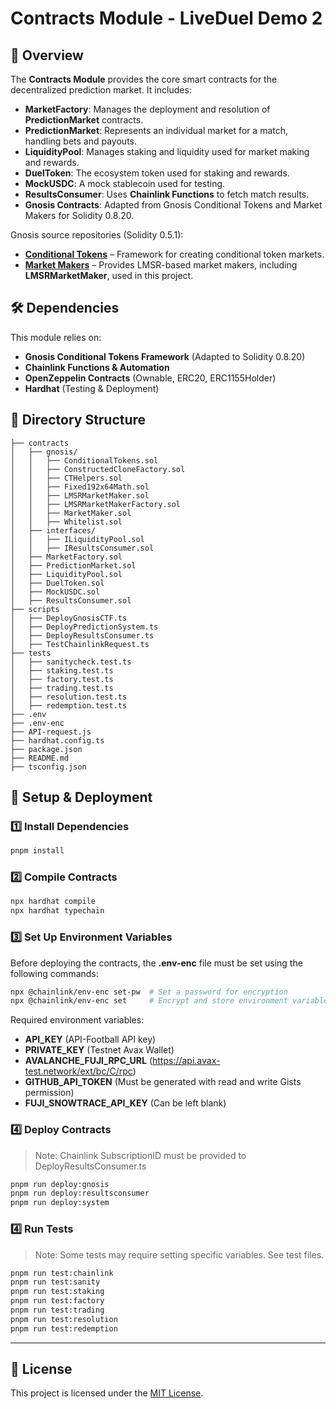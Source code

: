 # Contracts Module - LiveDuel Demo 2

## 📜 Overview

The **Contracts Module** provides the core smart contracts for the decentralized prediction market. It includes:

- **MarketFactory**: Manages the deployment and resolution of **PredictionMarket** contracts.
- **PredictionMarket**: Represents an individual market for a match, handling bets and payouts.
- **LiquidityPool**: Manages staking and liquidity used for market making and rewards.
- **DuelToken**: The ecosystem token used for staking and rewards.
- **MockUSDC**: A mock stablecoin used for testing.
- **ResultsConsumer**: Uses **Chainlink Functions** to fetch match results.
- **Gnosis Contracts**: Adapted from Gnosis Conditional Tokens and Market Makers for Solidity 0.8.20.

Gnosis source repositories (Solidity 0.5.1):

- **[Conditional Tokens](https://github.com/gnosis/conditional-tokens-contracts)** – Framework for creating conditional token markets.
- **[Market Makers](https://github.com/gnosis/conditional-tokens-market-makers)** – Provides LMSR-based market makers, including **LMSRMarketMaker**, used in this project.

## 🛠 Dependencies

This module relies on:

- **Gnosis Conditional Tokens Framework** (Adapted to Solidity 0.8.20)
- **Chainlink Functions & Automation**
- **OpenZeppelin Contracts** (Ownable, ERC20, ERC1155Holder)
- **Hardhat** (Testing & Deployment)

## 📂 Directory Structure

```
├── contracts
│   ├── gnosis/
│   │   ├── ConditionalTokens.sol
│   │   ├── ConstructedCloneFactory.sol
│   │   ├── CTHelpers.sol
│   │   ├── Fixed192x64Math.sol
│   │   ├── LMSRMarketMaker.sol
│   │   ├── LMSRMarketMakerFactory.sol
│   │   ├── MarketMaker.sol
│   │   ├── Whitelist.sol
│   ├── interfaces/
│   │   ├── ILiquidityPool.sol
│   │   ├── IResultsConsumer.sol
│   ├── MarketFactory.sol
│   ├── PredictionMarket.sol
│   ├── LiquidityPool.sol
│   ├── DuelToken.sol
│   ├── MockUSDC.sol
│   ├── ResultsConsumer.sol
├── scripts
│   ├── DeployGnosisCTF.ts
│   ├── DeployPredictionSystem.ts
│   ├── DeployResultsConsumer.ts
│   ├── TestChainlinkRequest.ts
├── tests
│   ├── sanitycheck.test.ts
│   ├── staking.test.ts
│   ├── factory.test.ts
│   ├── trading.test.ts
│   ├── resolution.test.ts
│   ├── redemption.test.ts
├── .env
├── .env-enc
├── API-request.js
├── hardhat.config.ts
├── package.json
├── README.md
├── tsconfig.json
```

## 🚀 Setup & Deployment

### 1️⃣ Install Dependencies

```bash
pnpm install
```

### 2️⃣ Compile Contracts

```bash
npx hardhat compile
npx hardhat typechain
```

### 3️⃣ Set Up Environment Variables

Before deploying the contracts, the **.env-enc** file must be set using the following commands:

```bash
npx @chainlink/env-enc set-pw  # Set a password for encryption
npx @chainlink/env-enc set     # Encrypt and store environment variables
```

Required environment variables:

- **API\_KEY** (API-Football API key)
- **PRIVATE\_KEY** (Testnet Avax Wallet)
- **AVALANCHE\_FUJI\_RPC\_URL** (https://api.avax-test.network/ext/bc/C/rpc)
- **GITHUB\_API\_TOKEN** (Must be generated with read and write Gists permission)
- **FUJI\_SNOWTRACE\_API\_KEY** (Can be left blank)

### 4️⃣ Deploy Contracts

> Note: Chainlink SubscriptionID must be provided to DeployResultsConsumer.ts

```bash
pnpm run deploy:gnosis
pnpm run deploy:resultsconsumer
pnpm run deploy:system
```

### 4️⃣ Run Tests

> Note: Some tests may require setting specific variables. See test files.

```bash
pnpm run test:chainlink
pnpm run test:sanity
pnpm run test:staking
pnpm run test:factory
pnpm run test:trading
pnpm run test:resolution
pnpm run test:redemption
```

---

## 📄 License
This project is licensed under the [MIT License](LICENSE).

